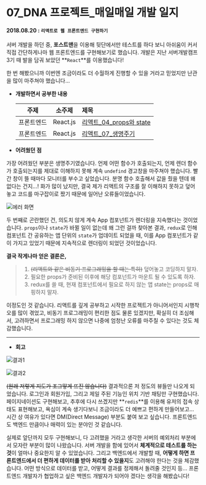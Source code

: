 # 07_DNA 프로젝트_매일매일 개발 일지

#### 2018.08.20 : ```리액트로 웹 프론트엔드 구현하기```

서버 개발을 하던 중, **포스트맨**을 이용해 뒷단에서만 테스트를 하다 보니 아쉬움이 커서 직접 간단하게나마 웹 프론트엔드를 구현해보기로 했습니다. 개발은 지난 서버개발캠프 3기 때 발을 담궈 보았던 **```React```**를 이용했습니다!

한 번 해봤으니까 이번엔 조금이라도 더 수월하게 진행할 수 있을 거라고 믿었지만 난관을 많이 마주쳐야 했습니다... 



- **개발하면서 공부한 내용**

  |    주제    |  소주제  | 제목                          |
  | :--------: | :------: | :---------------------------- |
  | 프론트엔드 | React.js | [리액트\_04\_props와 state]() |
  | 프론트엔드 | React.js | [리액트\_07\_생명주기]()      |



- **어려웠던 점**

가장 어려웠던 부분은 생명주기였습니다. 언제 어떤 함수가 호출되는지, 언제 렌더 함수가 호출되는지를 제대로 이해하지 못해 계속 ```undefind``` 경고창을 마주쳐야 했습니다. 빨간 창이 뜰 때마다 모니터를 부수고 싶었습니다. 분명 함수 호출해서 값을 줬을 텐데 왜 없다는 건지...! 화가 많이 났지만, 결국 제가 리액트의 구조를 잘 이해하지 못하고 덮어놓고 코드를 마구잡이로 짰기 때문에 일어난 오류들이었습니다.

![에러 화면](https://blogfiles.pstatic.net/MjAxODA4MjNfMTg1/MDAxNTM1MDExNjg1Mjk2.K9DRQBf2kpzDs_Y7-6yceKpcVD1Mxee6oqoyrFujZGAg.RoXJx4YmSvihA7KnyQLJoEkjhb7XxfH7PPuHzBtlSHog.PNG.3457soso/%EC%8A%A4%ED%81%AC%EB%A6%B0%EC%83%B7%2C_2018-08-21_00-56-54.png)



두 번째로 곤란했던 건, 의도치 않게 계속 App 컴포넌트가 렌더링을 지속했다는 것이었습니다. ```props```이나 ```state```가 바뀔 일이 없는데 왜 그런 걸까 찾아본 결과, ```redux```로 인해 컴포넌트 간 공유하는 앱 단위의 ```state```가 업데이트 되었을 때, 이를 App 컴포넌트가 같이 가지고 있었기 때문에 지속적으로 렌더링이 되었던 것이었습니다.

**결국 작게나마 얻은 결론은,**

> 1. ~~(리액트와 같은 비동기 프로그래밍을 할 때는 특히)~~ 덮어놓고 코딩하지 말자.
> 2. 필요한 props가 준비된 이후에 해당 컴포넌트가 마운트 될 수 있도록 하자.
> 3. redux를 쓸 때, 현재 컴포넌트에서 필요로 하지 않는 앱 state는 props로 매핑하지 말자.

이정도인 것 같습니다. 리액트를 깊게 공부하고 시작한 프로젝트가 아니어서인지 시행착오를 많이 겪었고, 비동기 프로그래밍이 편리한 점도 물론 있겠지만, 확실히 더 조심해서, 고려하면서 프로그래밍 하지 않으면 나중에 엄청난 오류를 마주칠 수 있다는 것도 체감했습니다.



___

- **회고**

![결과1](https://blogfiles.pstatic.net/MjAxODA4MjNfMjcz/MDAxNTM1MDExNjg1Njcx.ggYjAVzp8y7uZjE9AnzMHgaWAoH4I9Ge2gli11ySTpIg.Ijiz1H-f5ezQjJte4ACzn-40DOiyCInryCrj3XXuiOAg.PNG.3457soso/%EC%8A%A4%ED%81%AC%EB%A6%B0%EC%83%B7%2C_2018-08-23_17-00-49.png)

![결과2](https://blogfiles.pstatic.net/MjAxODA4MjNfMTQ5/MDAxNTM1MDExNjg2MzQx.1PGp8C62SjQ0LzR6DcizUjkF4SfEFA-9MXMGi7tViswg.fZriyNWU8nVQolEVCXwWCw5LUexlS7_8NBH6bOwXXKIg.PNG.3457soso/%EC%8A%A4%ED%81%AC%EB%A6%B0%EC%83%B7%2C_2018-08-23_17-03-08.png)

~~(원래 저렇게 지도가 조그맣게 뜨진 않습니다)~~ 결과적으론 저 정도의 뷰들만 나오게 되었습니다. 로그인과 회원가입, 그리고 제일 주된 기능인 위치 기반 채팅만 구현했습니다. 페이지네이션도 구현해보고, 추후에 다시 쓰겠지만 **```redis```**를 이용해 유저의 접속 상태도 표현해보고, 욕심이 계속 생기다보니 조금이라도 더 예쁘고 편하게 만들어보고... 시간 상 여유가 있다면 DM(Direct Message) 부분도 붙여 보고 싶습니다. 프론트엔드도 백엔드 만큼이나 매력이 있는 분야인 것 같습니다.

실제로 앞단까지 모두 구현해보니, 다 고려했을 거라고 생각한 서버의 예외처리 부분에서 모자란 부분이 많이 나왔습니다. 서버 개발을 함에 있어서 **체계적으로 테스트를 하는 것**이 얼마나 중요한지 알 수 있었습니다. 그리고 백엔드에서 개발할 때, **어떻게 하면 프론트엔드에서 더 편하게 데이터를 받아 처리할 수 있을지**도 고려해야 한다는 것을 체감했습니다. 어떤 방식으로 데이터를 받고, 어떻게 결과를 정제해서 돌려줄 것인지 등... 프론트엔드 개발자가 협업하고 싶은 백엔드 개발자가 되어야 겠다는 생각을 해봤습니다!